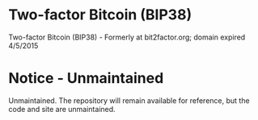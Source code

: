 # Two-factor Bitcoin (BIP38)

Two-factor Bitcoin (BIP38) - Formerly at bit2factor.org; domain expired 4/5/2015

# Notice - Unmaintained
Unmaintained. The repository will remain available for reference, but the code and site are unmaintained.
